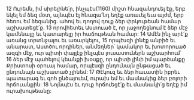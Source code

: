 12 Ուրեմն, իմ սիրելինե՛ր, ինչպէս(1160) միշտ հնազանդուել էք, երբ եկել եմ ձեզ մօտ, այնպէս էլ հնազա՛նդ եղէք առաւել եւս այժմ, երբ հեռու եմ ձեզանից. ահով եւ դողով դուք ձեր փրկութեան համար աշխատեցէ՛ք. 13 որովհետեւ Աստուած է, որ յաջողեցնում է ձեր մէջ կամենալը եւ կատարելը իր հաճութեան համար: 14 Ամէն ինչ արէ՛ք առանց տրտնջալու եւ առարկելու, 15 որպէսզի լինէք անբիծ եւ անարատ, Աստծու որդիներ, անմեղներ՝ կամակոր եւ խոտորուած ազգի մէջ, ուր պիտի փայլէք ինչպէս լուսատուներն աշխարհում՝ 16 ձեր մէջ պահելով կեանքի խօսքը, որ պիտի լինի իմ պարծանքը Քրիստոսի օրուայ համար, որպէսզի ընդունայն ընթացած եւ ընդունայն աշխատած չլինեմ: 17 Թէկուզ եւ ձեր հաւատին իբրեւ պատարագ եւ զոհ ընծայուեմ, ուրախ եմ եւ մասնակից ձեր բոլորի հրճուանքին: 18 Նոյնպէս եւ դուք հրճուեցէ՛ք եւ մասնակի՛ց եղէք իմ ուրախութեանը:
